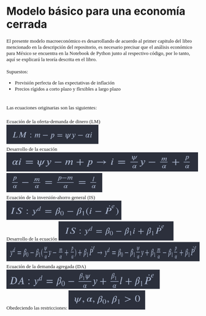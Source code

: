 # Modelo básico para una economía cerrada

<font face="times new arrow" size="2">
	<p style=”text-align: justify;”>
	El presente modelo macroeconómico es desarrollando de acuerdo al primer capitulo del libro mencionado en la 
	descripción del repositorio, es necesario precisar que el análisis económico para México se encuentra en la 
	Notebook de Python junto al respectivo código, por lo tanto, aquí se explicará la teoría descrita en el libro.
	<br><br>
	Supuestos:
		<ul>
			<li> Previsión perfecta de las expectativas de inflación </li>
			<li> Precios rígidos a corto plazo y flexibles a largo plazo </li>
		</ul>
	<br>
	Las ecuaciones originarias son las siguientes:
	<br><br>
	Ecuación de la oferta-demanda de dinero (LM)
	<br>
	<img src="media/Equation4.jpg" alt="LM" width="240" height="50">
	<br>
	Desarrollo de la ecuación
	<img src="media/Equation4,1.jpg" alt="LM" width="500" height="50">
	<br>
	<img src="media/Equation4,2.jpg" alt="LM" width="250" height="50">
	<br>
	Ecuación de la inversión-ahorro general (IS)
	<br>
	<img src="media/Equation5.jpg" alt="IS" width="300" height="50">
	<br>
	Desarrollo de la ecuación
	<img src="media/Equation5,1.jpg" alt="IS" width="300" height="50">
	<br>
	<img src="media/Equation5,2.jpg" alt="IS" width="700" height="50">
	<br>
	Ecuación de la demanda agregada (DA)
	<br>
	<img src="media/Equation6.jpg" alt="DA" width="400" height="50">
	<br>
	Obedeciendo las restricciones:
	<img src="media/CoeffEquations.jpg" alt="Coeff" width="200" height="50">
	</p>
</font>
